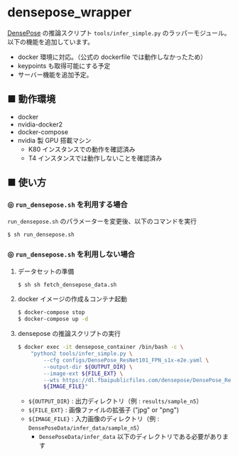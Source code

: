 # densepose_wrapper
[DensePose](https://github.com/facebookresearch/DensePose) の推論スクリプト `tools/infer_simple.py` のラッパーモジュール。<br>
以下の機能を追加しています。

- docker 環境に対応。（公式の dockerfile では動作しなかったため）
- keypoints も取得可能にする予定
- サーバー機能を追加予定。

## ■ 動作環境

- docker
- nvidia-docker2
- docker-compose
- nvidia 製 GPU 搭載マシン
    - K80 インスタンスでの動作を確認済み
    - T4 インスタンスでは動作しないことを確認済み

## ■ 使い方

### ◎ `run_densepose.sh` を利用する場合

`run_densepose.sh` のパラメーターを変更後、以下のコマンドを実行

```sh
$ sh run_densepose.sh
```

### ◎ `run_densepose.sh` を利用しない場合

1. データセットの準備
    ```sh
    $ sh sh fetch_densepose_data.sh
    ```

1. docker イメージの作成＆コンテナ起動
    ```sh
    $ docker-compose stop
    $ docker-compose up -d
    ```

1. densepose の推論スクリプトの実行
    ```sh
    $ docker exec -it densepose_container /bin/bash -c \
        "python2 tools/infer_simple.py \
            --cfg configs/DensePose_ResNet101_FPN_s1x-e2e.yaml \
            --output-dir ${OUTPUT_DIR} \
            --image-ext ${FILE_EXT} \
            --wts https://dl.fbaipublicfiles.com/densepose/DensePose_ResNet101_FPN_s1x-e2e.pkl \
            ${IMAGE_FILE}"
    ```
    - `${OUTPUT_DIR}` : 出力ディレクトリ（例 : `results/sample_n5`）
    - `${FILE_EXT}` : 画像ファイルの拡張子 ("jpg" or "png")
    - `${IMAGE_FILE}` : 入力画像のディレクトリ（例 : `DensePoseData/infer_data/sample_n5`）
        - `DensePoseData/infer_data` 以下のディレクトリである必要があります
